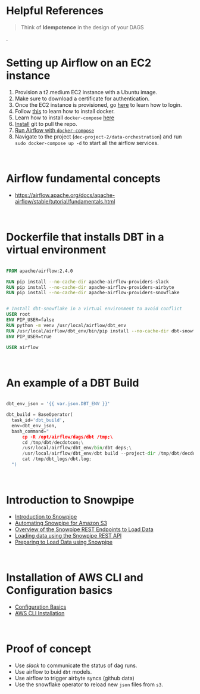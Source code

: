 <br/>

# Helpful References

<blockquote>Think of <b>Idempotence</b> in the design of your DAGS </blockquote>.

<br/>

# Setting up Airflow on an EC2 instance

1. Provision a t2.medium EC2 instance with a Ubuntu image.
2. Make sure to download a certificate for authentication.
3. Once the EC2 instance is provisioned, go [here](https://docs.airbyte.com/deploying-airbyte/on-aws-ec2/) to learn how to login.
4. Follow [this](https://docs.docker.com/engine/install/ubuntu/) to learn how to install docker.
5. Learn how to install `docker-compose` [here](https://www.digitalocean.com/community/tutorials/how-to-install-and-use-docker-compose-on-ubuntu-20-04)
6. [Install](https://github.com/git-guides/install-git)  git to pull the repo.
7. [Run Airflow with `docker-compose`](https://airflow.apache.org/docs/apache-airflow/stable/howto/docker-compose/index.html)
8. Navigate to the project (`dec-project-2/data-orchestration`) and run `sudo docker-compose up -d` to start all the airflow services.


<br/>

# Airflow fundamental concepts
- https://airflow.apache.org/docs/apache-airflow/stable/tutorial/fundamentals.html


<br/>

# Dockerfile that installs DBT in a virtual environment 

```dockerfile

FROM apache/airflow:2.4.0

RUN pip install --no-cache-dir apache-airflow-providers-slack
RUN pip install --no-cache-dir apache-airflow-providers-airbyte
RUN pip install --no-cache-dir apache-airflow-providers-snowflake


# Install dbt-snowflake in a virtual environment to avoid conflict 
USER root 
ENV PIP_USER=false
RUN python -m venv /usr/local/airflow/dbt_env
RUN /usr/local/airflow/dbt_env/bin/pip install --no-cache-dir dbt-snowflake
ENV PIP_USER=true

USER airflow
```

<br/>


# An example of a DBT Build

```python 

dbt_env_json = '{{ var.json.DBT_ENV }}'

dbt_build = BaseOperator(
  task_id='dbt_build',
  env=dbt_env_json,
  bash_command="
      cp -R /opt/airflow/dags/dbt /tmp;\
      cd /tmp/dbt/decdotcom;\
      /usr/local/airflow/dbt_env/bin/dbt deps;\
      /usr/local/airflow/dbt_env/dbt build --project-dir /tmp/dbt/decdotcom/ --profiles-dir . --target prod;\
      cat /tmp/dbt_logs/dbt.log;
  ")
```

<br/>


# Introduction to Snowpipe 

- [Introduction to Snowpipe](https://docs.snowflake.com/en/user-guide/data-load-snowpipe-intro.html)
- [Automating Snowpipe for Amazon S3](https://docs.snowflake.com/en/user-guide/data-load-snowpipe-auto-s3.html)
- [Overview of the Snowpipe REST Endpoints to Load Data](https://docs.snowflake.com/en/user-guide/data-load-snowpipe-rest-overview.html)
- [Loading data using the Snowpipe REST API](https://docs.snowflake.com/en/user-guide/data-load-snowpipe-rest-load.html#sample-program-for-the-python-sdk)
- [Preparing to Load Data using Snowpipe](https://docs.snowflake.com/en/user-guide/data-load-snowpipe-rest-gs.html#using-key-pair-authentication-key-rotation)

<br/>

# Installation of AWS CLI and Configuration basics
- [Configuration Basics](https://docs.aws.amazon.com/cli/latest/userguide/cli-configure-quickstart.html)
- [AWS CLI Installation](https://docs.aws.amazon.com/cli/latest/userguide/getting-started-install.html)

<br/>

# Proof of concept

- Use *slack* to communicate the status of dag runs.
- Use airflow to buid `dbt` models.
- Use airflow to trigger airbyte syncs (github data)
- Use the snowflake operator to reload new `json` files from `s3`. 

<br/>

